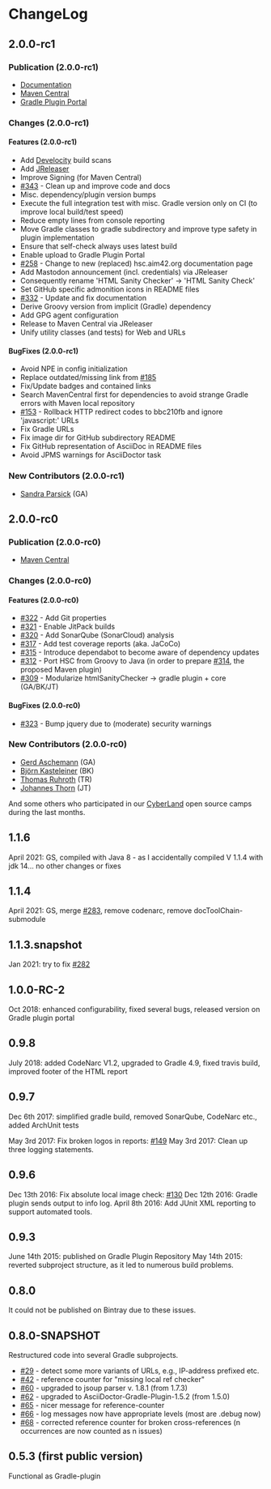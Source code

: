 # ChangeLog

## 2.0.0-rc1

### Publication (2.0.0-rc1)

- [Documentation](https://hsc.aim42.org)
- [Maven Central](https://central.sonatype.com/namespace/org.aim42.htmlSanityCheck)
- [Gradle Plugin Portal](https://plugins.gradle.org/search?term=org.aim42.htmlSanityCheck)

### Changes (2.0.0-rc1)

#### Features (2.0.0-rc1)

- Add [Develocity](https://scans.gradle.com/) build scans
- Add [JReleaser](https://jreleaser.org/)
- Improve Signing (for Maven Central)
- [#343](https://github.com/aim42/htmlSanityCheck/issues/343) - Clean up and improve code and docs
- Misc. dependency/plugin version bumps
- Execute the full integration test with misc. Gradle version only on CI (to improve local build/test speed)
- Reduce empty lines from console reporting
- Move Gradle classes to gradle subdirectory and improve type safety in plugin implementation
- Ensure that self-check always uses latest build
- Enable upload to Gradle Plugin Portal
- [#258](https://github.com/aim42/htmlSanityCheck/issues/258) - Change to new (replaced) hsc.aim42.org documentation page
- Add Mastodon announcement (incl. credentials) via JReleaser
- Consequently rename 'HTML Sanity Checker' -> 'HTML Sanity Check'
- Set GitHub specific admonition icons in README files
- [#332](https://github.com/aim42/htmlSanityCheck/issues/332) - Update and fix documentation
- Derive Groovy version from implicit (Gradle) dependency
- Add GPG agent configuration
- Release to Maven Central via JReleaser
- Unify utility classes (and tests) for Web and URLs

#### BugFixes (2.0.0-rc1)

- Avoid NPE in config initialization
- Replace outdated/missing link from [#185](https://github.com/aim42/htmlSanityCheck/issues/185)
- Fix/Update badges and contained links
- Search MavenCentral first for dependencies to avoid strange Gradle errors with Maven local repository
- [#153](https://github.com/aim42/htmlSanityCheck/issues/153) - Rollback HTTP redirect codes to bbc210fb and ignore 'javascript:' URLs
- Fix Gradle URLs
- Fix image dir for GitHub subdirectory README
- Fix GitHub representation of AsciiDoc in README files
- Avoid JPMS warnings for AsciiDoctor task

### New Contributors (2.0.0-rc1)
- [Sandra Parsick](https://github.com/sparsick) (GA)

## 2.0.0-rc0

### Publication (2.0.0-rc0)

- [Maven Central](https://central.sonatype.com/namespace/org.aim42.htmlSanityCheck)

### Changes (2.0.0-rc0)

#### Features (2.0.0-rc0)

- [#322](https://github.com/aim42/htmlSanityCheck/issues/322) - Add Git properties
- [#321](https://github.com/aim42/htmlSanityCheck/issues/321) - Enable JitPack builds
- [#320](https://github.com/aim42/htmlSanityCheck/issues/320) - Add SonarQube (SonarCloud) analysis
- [#317](https://github.com/aim42/htmlSanityCheck/issues/317) - Add test coverage reports (aka. JaCoCo)
- [#315](https://github.com/aim42/htmlSanityCheck/issues/315) - Introduce dependabot to become aware of dependency updates
- [#312](https://github.com/aim42/htmlSanityCheck/issues/312) - Port HSC from Groovy to Java (in order to prepare [#314](https://github.com/aim42/htmlSanityCheck/issues/314), the proposed Maven plugin)
- [#309](https://github.com/aim42/htmlSanityCheck/issues/309) - Modularize htmlSanityChecker → gradle plugin + core (GA/BK/JT)

#### BugFixes (2.0.0-rc0)

- [#323](https://github.com/aim42/htmlSanityCheck/issues/323) - Bump jquery due to (moderate) security warnings


### New Contributors (2.0.0-rc0)
- [Gerd Aschemann](https://github.com/ascheman) (GA)
- [Björn Kasteleiner](https://github.com/bjkastel) (BK)
- [Thomas Ruhroth](https://github.com/truhroth) (TR)
- [Johannes Thorn](https://github.com/johthor) (JT)

And some others who participated in our
[CyberLand](https://cyberland.ijug.eu/) open source camps during the last months.

## 1.1.6
April 2021: GS, compiled with Java 8 - as I accidentally compiled V 1.1.4 with jdk 14... no other changes or fixes

## 1.1.4
April 2021: GS, merge [#283](https://github.com/aim42/htmlSanityCheck/issues/283), remove codenarc,
remove docToolChain-submodule

## 1.1.3.snapshot
Jan 2021: try to fix [#282](https://github.com/aim42/htmlSanityCheck/issues/282)

## 1.0.0-RC-2
Oct 2018: enhanced configurability, fixed several bugs, released version on Gradle plugin portal


## 0.9.8
July 2018: added CodeNarc V1.2, upgraded to Gradle 4.9, fixed travis build, improved footer of the HTML report


## 0.9.7
Dec 6th 2017: simplified gradle build, removed SonarQube, CodeNarc etc., added ArchUnit tests

May 3rd 2017: Fix broken logos in reports: [#149](https://github.com/aim42/htmlSanityCheck/issues/149)
May 3rd 2017: Clean up three logging statements.

## 0.9.6
Dec 13th 2016: Fix absolute local image check: [#130](https://github.com/aim42/htmlSanityCheck/issues/130)
Dec 12th 2016: Gradle plugin sends output to info log.
April 8th 2016: Add JUnit XML reporting to support automated tools.

## 0.9.3
June 14th 2015: published on Gradle Plugin Repository
May 14th 2015: reverted subproject structure, as it led to numerous build problems.

## 0.8.0
It could not be published on Bintray due to these issues.


## 0.8.0-SNAPSHOT
Restructured code into several Gradle subprojects.

- [#29](https://github.com/aim42/htmlSanityCheck/issues/29) - detect some more variants of URLs, e.g., IP-address prefixed etc.
- [#42](https://github.com/aim42/htmlSanityCheck/issues/42) - reference counter for "missing local ref checker"
- [#60](https://github.com/aim42/htmlSanityCheck/issues/60) - upgraded to jsoup parser v. 1.8.1 (from 1.7.3)
- [#62](https://github.com/aim42/htmlSanityCheck/issues/62) - upgraded to AsciiDoctor-Gradle-Plugin-1.5.2 (from 1.5.0)
- [#65](https://github.com/aim42/htmlSanityCheck/issues/65) - nicer message for reference-counter
- [#66](https://github.com/aim42/htmlSanityCheck/issues/66) - log messages now have appropriate levels (most are .debug now)
- [#68](https://github.com/aim42/htmlSanityCheck/issues/68) - corrected reference counter for broken cross-references (n occurrences are now counted as n issues)


## 0.5.3 (first public version)
Functional as Gradle-plugin
